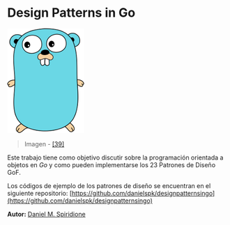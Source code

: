 # Design Patterns in Go

![](/assets/gopher.png)

> Imagen - [\[39\]](recursos.md)

Este trabajo tiene como objetivo discutir sobre la programación orientada a objetos en _Go_ y como pueden implementarse los 23 Patrones de Diseño GoF.

Los códigos de ejemplo de los patrones de diseño se encuentran en el siguiente repositorio: [https://github.com/danielspk/designpatternsingo](https://github.com/danielspk/designpatternsingo)

**Autor:** [Daniel M. Spiridione](http://www.daniel-spiridione.com.ar)

